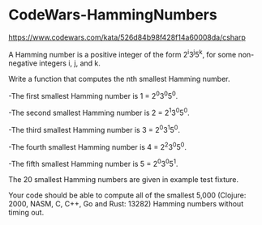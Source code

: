 # CodeWars-HammingNumbers

https://www.codewars.com/kata/526d84b98f428f14a60008da/csharp

A Hamming number is a positive integer of the form 2<sup>i</sup>3<sup>j</sup>5<sup>k</sup>, for some non-negative integers i, j, and k.

Write a function that computes the nth smallest Hamming number.

  -The first smallest Hamming number is 1 = 2<sup>0</sup>3<sup>0</sup>5<sup>0</sup>.

  -The second smallest Hamming number is 2 = 2<sup>1</sup>3<sup>0</sup>5<sup>0</sup>.

  -The third smallest Hamming number is 3 = 2<sup>0</sup>3<sup>1</sup>5<sup>0</sup>.

  -The fourth smallest Hamming number is 4 = 2<sup>2</sup>3<sup>0</sup>5<sup>0</sup>.

  -The fifth smallest Hamming number is 5 = 2<sup>0</sup>3<sup>0</sup>5<sup>1</sup>.


The 20 smallest Hamming numbers are given in example test fixture.

Your code should be able to compute all of the smallest 5,000 (Clojure: 2000, NASM, C, C++, Go and Rust: 13282) Hamming numbers without timing out.
